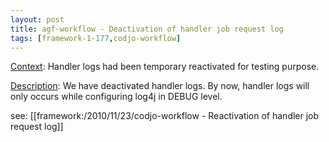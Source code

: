 ```yaml
---
layout: post
title: agf-workflow - Deactivation of handler job request log
tags: [framework-1-177,codjo-workflow]
---
```

<u>Context</u>:
Handler logs had been temporary reactivated for testing purpose.

<u>Description</u>:
We have deactivated handler logs.
By now, handler logs will only occurs while configuring log4j in DEBUG level.

see: [[framework:/2010/11/23/codjo-workflow - Reactivation of handler job request log]]